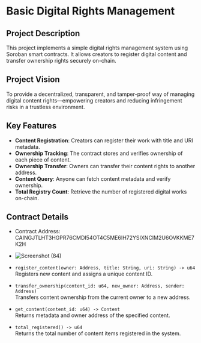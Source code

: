 # Basic Digital Rights Management

## Project Description

This project implements a simple digital rights management system using Soroban smart contracts. It allows creators to register digital content and transfer ownership rights securely on-chain.

## Project Vision

To provide a decentralized, transparent, and tamper-proof way of managing digital content rights—empowering creators and reducing infringement risks in a trustless environment.

## Key Features

- **Content Registration**: Creators can register their work with title and URI metadata.
- **Ownership Tracking**: The contract stores and verifies ownership of each piece of content.
- **Ownership Transfer**: Owners can transfer their content rights to another address.
- **Content Query**: Anyone can fetch content metadata and verify ownership.
- **Total Registry Count**: Retrieve the number of registered digital works on-chain.

## Contract Details

- Contract Address: CAINGJTLHT3HGPR76CMDI54OT4C5ME6IH72YSIXNCIM2U6OVKKME7K2H

- ![Screenshot (84)](https://github.com/user-attachments/assets/ab4cdd5d-f09d-4be3-ae06-de435556561a)


- `register_content(owner: Address, title: String, uri: String) -> u64`  
  Registers new content and assigns a unique content ID.

- `transfer_ownership(content_id: u64, new_owner: Address, sender: Address)`  
  Transfers content ownership from the current owner to a new address.

- `get_content(content_id: u64) -> Content`  
  Returns metadata and owner address of the specified content.

- `total_registered() -> u64`  
  Returns the total number of content items registered in the system.
